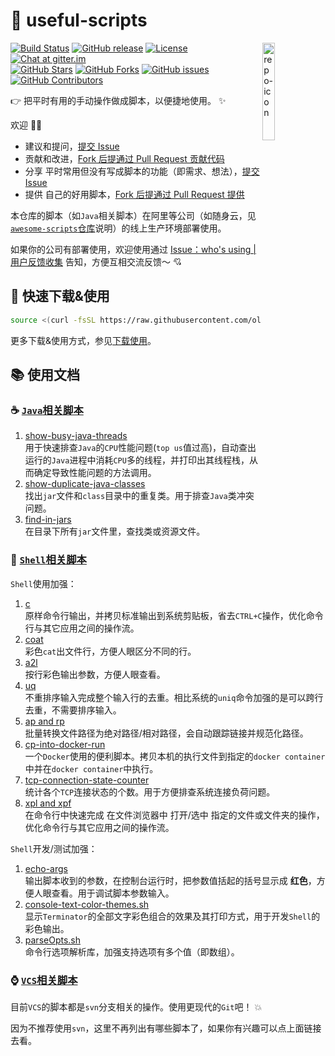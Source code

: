 🐌 useful-scripts
====================================

<img src="docs/script-logo.png" alt="repo-icon" width="20%" align="right" />

[![Build Status](https://img.shields.io/travis/com/oldratlee/useful-scripts/dev-2.x?logo=travis-ci&logoColor=white)](https://travis-ci.com/github/oldratlee/useful-scripts)
[![GitHub release](https://img.shields.io/github/release/oldratlee/useful-scripts.svg)](https://github.com/oldratlee/useful-scripts/releases)
[![License](https://img.shields.io/github/license/oldratlee/useful-scripts?color=4D7A97)](https://www.apache.org/licenses/LICENSE-2.0.html)
[![Chat at gitter.im](https://img.shields.io/gitter/room/oldratlee/useful-scripts?color=46BC99&logo=gitter&logoColor=white)](https://gitter.im/oldratlee/useful-scripts?utm_source=badge&utm_medium=badge&utm_campaign=pr-badge&utm_content=badge)  
[![GitHub Stars](https://img.shields.io/github/stars/oldratlee/useful-scripts)](https://github.com/oldratlee/useful-scripts/stargazers)
[![GitHub Forks](https://img.shields.io/github/forks/oldratlee/useful-scripts)](https://github.com/oldratlee/useful-scripts/fork)
[![GitHub issues](https://img.shields.io/github/issues/oldratlee/useful-scripts)](https://github.com/oldratlee/useful-scripts/issues)
[![GitHub Contributors](https://img.shields.io/github/contributors/oldratlee/useful-scripts)](https://github.com/oldratlee/useful-scripts/graphs/contributors)

👉 把平时有用的手动操作做成脚本，以便捷地使用。 ✨


欢迎 👏💖

- 建议和提问，[提交 Issue](https://github.com/oldratlee/useful-scripts/issues/new)
- 贡献和改进，[Fork 后提通过 Pull Request 贡献代码](https://github.com/oldratlee/useful-scripts/fork)
- 分享 平时常用但没有写成脚本的功能（即需求、想法），[提交Issue](https://github.com/oldratlee/useful-scripts/issues/new)
- 提供 自己的好用脚本，[Fork 后提通过 Pull Request 提供](https://github.com/oldratlee/useful-scripts/fork)

本仓库的脚本（如`Java`相关脚本）在阿里等公司（如随身云，见[`awesome-scripts`仓库](https://github.com/Suishenyun/awesome-scripts)说明）的线上生产环境部署使用。

如果你的公司有部署使用，欢迎使用通过 [Issue：who's using | 用户反馈收集](https://github.com/oldratlee/useful-scripts/issues/96) 告知，方便互相交流反馈～ 💘

🔰 快速下载&使用
----------------------

```bash
source <(curl -fsSL https://raw.githubusercontent.com/oldratlee/useful-scripts/release-2.x/test-cases/self-installer.sh)
```

更多下载&使用方式，参见[下载使用](docs/install.md)。

📚 使用文档
----------------------

### ☕ [`Java`相关脚本](docs/java.md)

1. [show-busy-java-threads](docs/java.md#-show-busy-java-threads)  
    用于快速排查`Java`的`CPU`性能问题(`top us`值过高)，自动查出运行的`Java`进程中消耗`CPU`多的线程，并打印出其线程栈，从而确定导致性能问题的方法调用。
1. [show-duplicate-java-classes](docs/java.md#-show-duplicate-java-classes)  
    找出`jar`文件和`class`目录中的重复类。用于排查`Java`类冲突问题。
1. [find-in-jars](docs/java.md#-find-in-jars)  
    在目录下所有`jar`文件里，查找类或资源文件。

### 🐚 [`Shell`相关脚本](docs/shell.md)

`Shell`使用加强：

1. [c](docs/shell.md#-c)  
    原样命令行输出，并拷贝标准输出到系统剪贴板，省去`CTRL+C`操作，优化命令行与其它应用之间的操作流。
1. [coat](docs/shell.md#-coat)  
    彩色`cat`出文件行，方便人眼区分不同的行。
1. [a2l](docs/shell.md#-a2l)  
    按行彩色输出参数，方便人眼查看。
1. [uq](docs/shell.md#-uq)  
    不重排序输入完成整个输入行的去重。相比系统的`uniq`命令加强的是可以跨行去重，不需要排序输入。
1. [ap and rp](docs/shell.md#-ap-and-rp)  
    批量转换文件路径为绝对路径/相对路径，会自动跟踪链接并规范化路径。
1. [cp-into-docker-run](docs/shell.md#-cp-into-docker-run)  
    一个`Docker`使用的便利脚本。拷贝本机的执行文件到指定的`docker container`中并在`docker container`中执行。
1. [tcp-connection-state-counter](docs/shell.md#-tcp-connection-state-counter)  
    统计各个`TCP`连接状态的个数。用于方便排查系统连接负荷问题。
1. [xpl and xpf](docs/shell.md#-xpl-and-xpf)  
    在命令行中快速完成 在文件浏览器中 打开/选中 指定的文件或文件夹的操作，优化命令行与其它应用之间的操作流。

`Shell`开发/测试加强：

1. [echo-args](docs/shell.md#-echo-args)  
    输出脚本收到的参数，在控制台运行时，把参数值括起的括号显示成 **红色**，方便人眼查看。用于调试脚本参数输入。
1. [console-text-color-themes.sh](docs/shell.md#-console-text-color-themessh)  
    显示`Terminator`的全部文字彩色组合的效果及其打印方式，用于开发`Shell`的彩色输出。
1. [parseOpts.sh](docs/shell.md#-parseoptssh)  
    命令行选项解析库，加强支持选项有多个值（即数组）。

### ⌚ [`VCS`相关脚本](docs/vcs.md)

目前`VCS`的脚本都是`svn`分支相关的操作。使用更现代的`Git`吧！ 💥

因为不推荐使用`svn`，这里不再列出有哪些脚本了，如果你有兴趣可以点上面链接去看。
